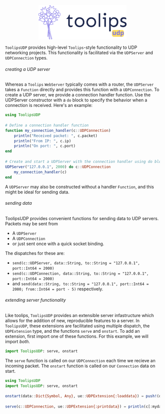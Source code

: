 <div align="center"><img src="https://github.com/ChifiSource/image_dump/raw/main/toolips/toolipsudp.png"></img></div>

`ToolipsUDP` provides high-level `Toolips`-style functionality to UDP networking projects. This functionality is facilitated via the `UDPServer` and `UDPConnection` types. 

###### creating a UDP server
Whereas a `Toolips` `WebServer` typically comes with a router, the `UDPServer` takes a `Function` directly and provides this function with a `UDPConnection`. To create a UDP server, we provide a connection handler function. Use the UDPServer constructor with a `do` block to specify the behavior when a connection is received. Here's an example:
```julia
using ToolipsUDP

# Define a connection handler function
function my_connection_handler(c::UDPConnection)
    println("Received packet: ", c.packet)
    println("From IP: ", c.ip)
    println("On port: ", c.port)
end

# Create and start a UDPServer with the connection handler using do block
UDPServer("127.0.0.1", 2000) do c::UDPConnection
    my_connection_handler(c)
end
```
A `UDPServer` may also be constructed without a handler `Function`, and this might be ideal for sending data.
###### sending data
ToolipsUDP provides convenient functions for sending data to UDP servers. Packets may be sent from
- A `UDPServer`
- A `UDPConnection`
- or just sent once with a quick socket binding.

The dispatches for these are:
- `send(c::UDPServer, data::String, to::String = "127.0.0.1", port::Int64 = 2000)`
- `send(c::UDPConnection, data::String, to::String = "127.0.0.1", port::Int64 = 2000)`
- and `send(data::String, to::String = "127.0.0.1", port::Int64 = 2000; from::Int64 = port - 5)` respectively.


###### extending server functionality
Like toolips, `ToolipsUDP` provides an extensible server infastructure which allows for the addition of new, reproducible features to a server. In `ToolipsUDP`, these extensions are facilitated using multiple dispatch, the `UDPExtension` type, and the functions `serve` and `onstart`. To add an extension, first import one of these functions. For this example, we will import *both*.
```julia
import ToolipsUDP: serve, onstart
```
The `serve` function is called on our `UDPConnection` each time we recieve an incoming packet. The `onstart` function is called on our `Connection` data on start.
```julia
using ToolipsUDP
import ToolipsUDP: serve, onstart

onstart(data::Dict{Symbol, Any}, ue::UDPExtension{:loaddata}) = push!(data, :mydata => "hello world!")

serve(c::UDPConnection, ue::UDPExtension{:printdata}) = println(c[:mydata])
```
```
```
